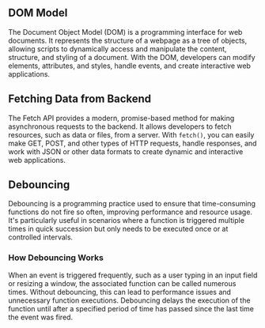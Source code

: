 ## DOM Model

The Document Object Model (DOM) is a programming interface for web documents. It represents the structure of a webpage as a tree of objects, allowing scripts to dynamically access and manipulate the content, structure, and styling of a document. With the DOM, developers can modify elements, attributes, and styles, handle events, and create interactive web applications.

## Fetching Data from Backend

The Fetch API provides a modern, promise-based method for making asynchronous requests to the backend. It allows developers to fetch resources, such as data or files, from a server. With `fetch()`, you can easily make GET, POST, and other types of HTTP requests, handle responses, and work with JSON or other data formats to create dynamic and interactive web applications.



## Debouncing

Debouncing is a programming practice used to ensure that time-consuming functions do not fire so often, improving performance and resource usage. It's particularly useful in scenarios where a function is triggered multiple times in quick succession but only needs to be executed once or at controlled intervals.

### How Debouncing Works

When an event is triggered frequently, such as a user typing in an input field or resizing a window, the associated function can be called numerous times. Without debouncing, this can lead to performance issues and unnecessary function executions. Debouncing delays the execution of the function until after a specified period of time has passed since the last time the event was fired.
